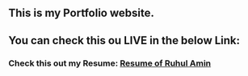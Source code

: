<h2>This is my Portfolio website.</h2>
<h2>You can check this ou LIVE in the below Link:</h2>
<h3>Check this out my Resume: <a href="#">Resume of Ruhul Amin</a></h3>
